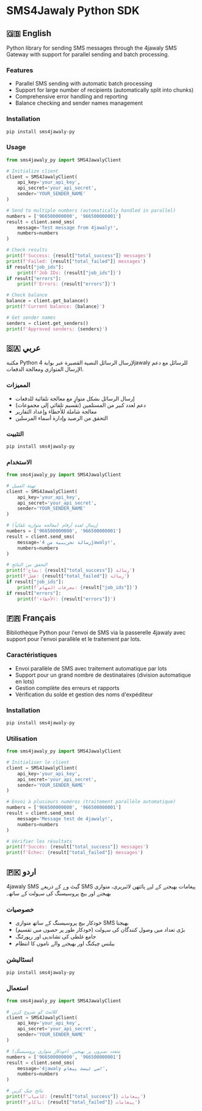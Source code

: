 # SMS4Jawaly Python SDK

## 🇬🇧 English

Python library for sending SMS messages through the 4jawaly SMS Gateway with support for parallel sending and batch processing.

### Features
- Parallel SMS sending with automatic batch processing
- Support for large number of recipients (automatically split into chunks)
- Comprehensive error handling and reporting
- Balance checking and sender names management

### Installation
```bash
pip install sms4jawaly-py
```

### Usage
```python
from sms4jawaly_py import SMS4JawalyClient

# Initialize client
client = SMS4JawalyClient(
    api_key='your_api_key',
    api_secret='your_api_secret',
    sender='YOUR_SENDER_NAME'
)

# Send to multiple numbers (automatically handled in parallel)
numbers = ['966500000000', '966500000001']
result = client.send_sms(
    message='Test message from 4jawaly!',
    numbers=numbers
)

# Check results
print(f'Success: {result["total_success"]} messages')
print(f'Failed: {result["total_failed"]} messages')
if result["job_ids"]:
    print(f'Job IDs: {result["job_ids"]}')
if result["errors"]:
    print(f'Errors: {result["errors"]}')

# Check balance
balance = client.get_balance()
print(f'Current balance: {balance}')

# Get sender names
senders = client.get_senders()
print(f'Approved senders: {senders}')
```

## 🇸🇦 عربي

مكتبة Python لإرسال الرسائل النصية القصيرة عبر بوابة 4jawaly للرسائل مع دعم الإرسال المتوازي ومعالجة الدفعات.

### المميزات
- إرسال الرسائل بشكل متوازٍ مع معالجة تلقائية للدفعات
- دعم لعدد كبير من المستلمين (تقسيم تلقائي إلى مجموعات)
- معالجة شاملة للأخطاء وإعداد التقارير
- التحقق من الرصيد وإدارة أسماء المرسلين

### التثبيت
```bash
pip install sms4jawaly-py
```

### الاستخدام
```python
from sms4jawaly_py import SMS4JawalyClient

# تهيئة العميل
client = SMS4JawalyClient(
    api_key='your_api_key',
    api_secret='your_api_secret',
    sender='YOUR_SENDER_NAME'
)

# إرسال لعدة أرقام (معالجة متوازية تلقائياً)
numbers = ['966500000000', '966500000001']
result = client.send_sms(
    message='رسالة تجريبية من 4jawaly!',
    numbers=numbers
)

# التحقق من النتائج
print(f'نجاح: {result["total_success"]} رسالة')
print(f'فشل: {result["total_failed"]} رسالة')
if result["job_ids"]:
    print(f'معرفات المهام: {result["job_ids"]}')
if result["errors"]:
    print(f'الأخطاء: {result["errors"]}')
```

## 🇫🇷 Français

Bibliothèque Python pour l'envoi de SMS via la passerelle 4jawaly avec support pour l'envoi parallèle et le traitement par lots.

### Caractéristiques
- Envoi parallèle de SMS avec traitement automatique par lots
- Support pour un grand nombre de destinataires (division automatique en lots)
- Gestion complète des erreurs et rapports
- Vérification du solde et gestion des noms d'expéditeur

### Installation
```bash
pip install sms4jawaly-py
```

### Utilisation
```python
from sms4jawaly_py import SMS4JawalyClient

# Initialiser le client
client = SMS4JawalyClient(
    api_key='your_api_key',
    api_secret='your_api_secret',
    sender='YOUR_SENDER_NAME'
)

# Envoi à plusieurs numéros (traitement parallèle automatique)
numbers = ['966500000000', '966500000001']
result = client.send_sms(
    message='Message test de 4jawaly!',
    numbers=numbers
)

# Vérifier les résultats
print(f'Succès: {result["total_success"]} messages')
print(f'Échec: {result["total_failed"]} messages')
```

## 🇵🇰 اردو

4jawaly SMS گیٹ وے کے ذریعے SMS پیغامات بھیجنے کے لیے پائتھن لائبریری، متوازی بھیجنے اور بیچ پروسیسنگ کی سہولت کے ساتھ۔

### خصوصیات
- خودکار بیچ پروسیسنگ کے ساتھ متوازی SMS بھیجنا
- بڑی تعداد میں وصول کنندگان کی سہولت (خودکار طور پر حصوں میں تقسیم)
- جامع غلطی کی نشاندہی اور رپورٹنگ
- بیلنس چیکنگ اور بھیجنے والے ناموں کا انتظام

### انسٹالیشن
```bash
pip install sms4jawaly-py
```

### استعمال
```python
from sms4jawaly_py import SMS4JawalyClient

# کلائنٹ کو شروع کریں
client = SMS4JawalyClient(
    api_key='your_api_key',
    api_secret='your_api_secret',
    sender='YOUR_SENDER_NAME'
)

# متعدد نمبروں پر بھیجیں (خودکار متوازی پروسیسنگ)
numbers = ['966500000000', '966500000001']
result = client.send_sms(
    message='4jawaly سے ٹیسٹ پیغام!',
    numbers=numbers
)

# نتائج چیک کریں
print(f'کامیاب: {result["total_success"]} پیغامات')
print(f'ناکام: {result["total_failed"]} پیغامات')
```
